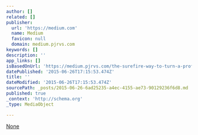 ```yaml
---
author: []
related: []
publisher:
  url: 'https://medium.com'
  name: Medium
  favicon: null
  domain: medium.pjrvs.com
keywords: []
description: ''
app_links: []
isBasedOnUrl: 'https://medium.pjrvs.com/the-surefire-way-to-turn-a-profit-when-you-work-for-yourself-e7cc87b50604'
datePublished: '2015-06-26T17:15:53.474Z'
title: ''
dateModified: '2015-06-26T17:15:53.474Z'
sourcePath: _posts/2015-06-26-6ad25235-a4ec-4155-ae73-90129236f6d8.md
published: true
_context: 'http://schema.org'
_type: MediaObject

---
```

[None][0]

[0]: https://medium.pjrvs.com/the-surefire-way-to-turn-a-profit-when-you-work-for-yourself-e7cc87b50604